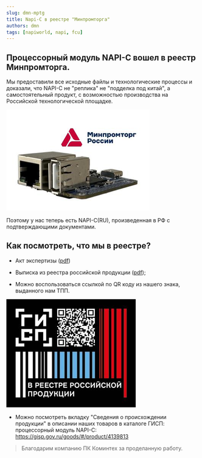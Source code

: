 ```yaml
---
slug: dmn-mptg
title: Napi-C в реестре "Минпромторга"
authors: dmn
tags: [napiworld, napi, fcu]
---
```


## Процессорный модуль NAPI-C вошел в реестр Минпромторга.

Мы предоставили все исходные файлы и технологические процессы и доказали, что NAPI-C не "реплика" не "подделка под китай", а самостоятельный продукт, с возможностью производства на Российской технологической площадке.

![](img/napi-c-mptg.jpg)

Поэтому у нас теперь есть NAPI-C(RU), произведенная в РФ с подтверждающими документами.


## Как посмотреть, что мы в реестре?


- Акт экспертизы ([pdf](pdf/%D0%90%D0%BA%D1%82%20%D1%8D%D0%BA%D1%81%D0%BF%D0%B5%D1%80%D1%82%D0%B8%D0%B7%D1%8B%20NAPI.pdf))

- Выписка из реестра российской продукции ([pdf](pdf/%D0%92%D1%8B%D0%BF%D0%B8%D1%81%D0%BA%D0%B0%20%D0%B8%D0%B7%20%D1%80%D0%B5%D0%B5%D1%81%D1%82%D1%80%D0%B0%20%D1%80%D0%BE%D1%81%D1%81%D0%B8%D0%B9%D1%81%D0%BA%D0%BE%D0%B9%20%D0%BF%D1%80%D0%BE%D0%B4%D1%83%D0%BA%D1%86%D0%B8%D0%B8%2010636656%20%D0%BE%D1%82%2011-11%2003.06.2025.pdf));

 - Можно воспользоваться ссылкой по QR коду из нашего знака, выданного нам ТПП.

 ![](img/qr-napi.jpg)

- Можно посмотреть вкладку "Сведения о происхождении продукции" в описании наших товаров в каталоге ГИСП: процессорный модуль NAPI-С: https://gisp.gov.ru/goods/#/product/4139813

> Благодарим компанию ПК Коминтех за проделанную работу.
